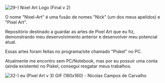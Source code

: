 ![29-) Nixel Art Logo (Final v 2)](https://user-images.githubusercontent.com/53615215/133148479-8d7e5e08-f11a-4599-87c3-35d0f64a91d9.gif)




O nome "Nixel-Art" é uma fusão de nomes "Nick" (um dos meus apelidos) e "Pixel Art".


Repositório destinado a guardar as artes de Pixel Art que eu fiz, 
demonstrando meu desenvolvimento anterior e desenvolver meu potencial atual. 

Essas artes foram feitas no programa/site chamado "Piskel" no PC.

Atualmente me encontro sem PC/Notebook, mas por eu possuir uma conta (ainda existente) 
no Piskel, consegui resgatar meus trabalhos.


   
   
   

   
![32-) eu (Pixel Art v 3) GIF (160x160)](https://user-images.githubusercontent.com/53615215/133825949-e21bf00d-6974-4bee-a5e2-c23b3a202fd6.gif)
        - Nicolas Campos de Carvalho
